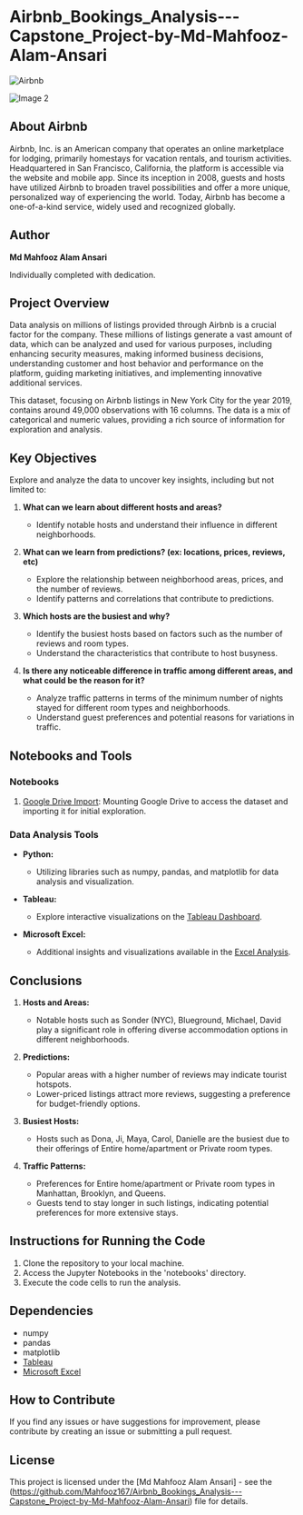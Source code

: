 # Airbnb_Bookings_Analysis---Capstone_Project-by-Md-Mahfooz-Alam-Ansari
![Airbnb](https://www.google.com/url?sa=i&url=https%3A%2F%2Fwww.theforage.com%2Fblog%2Fcompanies%2Fworking-at-airbnb&psig=AOvVaw1j-5HbRXIEq3GJa0r-AQNo&ust=1707059190263000&source=images&cd=vfe&opi=89978449&ved=0CBMQjRxqFwoTCIDqiJe5j4QDFQAAAAAdAAAAABAE)

![Image 2](https://www.google.com/url?sa=i&url=https%3A%2F%2Fwww.nzherald.co.nz%2Ftravel%2Felizabeth-hirschorn-stays-in-airbnb-for-more-than-540-days-refuses-to-pay-rent%2FM7HTKYNLHJCYXGQBYPULV723NA%2F&psig=AOvVaw1zDKT8B8LXo3GgU-l1ix_h&ust=1707059000871000&source=images&cd=vfe&opi=89978449&ved=0CBMQjRxqFwoTCMCg9ry4j4QDFQAAAAAdAAAAABAI)

## About Airbnb

Airbnb, Inc. is an American company that operates an online marketplace for lodging, primarily homestays for vacation rentals, and tourism activities. Headquartered in San Francisco, California, the platform is accessible via the website and mobile app. Since its inception in 2008, guests and hosts have utilized Airbnb to broaden travel possibilities and offer a more unique, personalized way of experiencing the world. Today, Airbnb has become a one-of-a-kind service, widely used and recognized globally.

## Author

**Md Mahfooz Alam Ansari**

Individually completed with dedication.

## Project Overview

Data analysis on millions of listings provided through Airbnb is a crucial factor for the company. These millions of listings generate a vast amount of data, which can be analyzed and used for various purposes, including enhancing security measures, making informed business decisions, understanding customer and host behavior and performance on the platform, guiding marketing initiatives, and implementing innovative additional services.

This dataset, focusing on Airbnb listings in New York City for the year 2019, contains around 49,000 observations with 16 columns. The data is a mix of categorical and numeric values, providing a rich source of information for exploration and analysis.

## Key Objectives

Explore and analyze the data to uncover key insights, including but not limited to:

1. **What can we learn about different hosts and areas?**
   - Identify notable hosts and understand their influence in different neighborhoods.

2. **What can we learn from predictions? (ex: locations, prices, reviews, etc)**
   - Explore the relationship between neighborhood areas, prices, and the number of reviews.
   - Identify patterns and correlations that contribute to predictions.

3. **Which hosts are the busiest and why?**
   - Identify the busiest hosts based on factors such as the number of reviews and room types.
   - Understand the characteristics that contribute to host busyness.

4. **Is there any noticeable difference in traffic among different areas, and what could be the reason for it?**
   - Analyze traffic patterns in terms of the minimum number of nights stayed for different room types and neighborhoods.
   - Understand guest preferences and potential reasons for variations in traffic.

## Notebooks and Tools

### Notebooks

1. [Google Drive Import](https://colab.research.google.com/drive/1zRZv0eqaY94D4CEpTICRqKSlMH2wxm2E): Mounting Google Drive to access the dataset and importing it for initial exploration.

### Data Analysis Tools

- **Python:**
  - Utilizing libraries such as numpy, pandas, and matplotlib for data analysis and visualization.

- **Tableau:**
  - Explore interactive visualizations on the [Tableau Dashboard](https://public.tableau.com/views/AirbnbTableau_16884627478810/Dashboard4?:language=en-US&:display_count=n&:origin=viz_share_link).

- **Microsoft Excel:**
  - Additional insights and visualizations available in the [Excel Analysis](https://1drv.ms/x/s!AiRYdqGxH35EgWc-2QktrV3r_slq?e=d25bbq).

## Conclusions

1. **Hosts and Areas:**
   - Notable hosts such as Sonder (NYC), Blueground, Michael, David play a significant role in offering diverse accommodation options in different neighborhoods.

2. **Predictions:**
   - Popular areas with a higher number of reviews may indicate tourist hotspots.
   - Lower-priced listings attract more reviews, suggesting a preference for budget-friendly options.

3. **Busiest Hosts:**
   - Hosts such as Dona, Ji, Maya, Carol, Danielle are the busiest due to their offerings of Entire home/apartment or Private room types.

4. **Traffic Patterns:**
   - Preferences for Entire home/apartment or Private room types in Manhattan, Brooklyn, and Queens.
   - Guests tend to stay longer in such listings, indicating potential preferences for more extensive stays.

## Instructions for Running the Code

1. Clone the repository to your local machine.
2. Access the Jupyter Notebooks in the 'notebooks' directory.
3. Execute the code cells to run the analysis.

## Dependencies

- numpy
- pandas
- matplotlib
- [Tableau](public.tableau.com/views/AirbnbTableau_16884627478810/Dashboard4?:language=en-US&:display_count=n&:origin=viz_share_link)
- [Microsoft Excel](https://1drv.ms/x/s!AiRYdqGxH35EgWc-2QktrV3r_slq?e=d25bbq)

## How to Contribute

If you find any issues or have suggestions for improvement, please contribute by creating an issue or submitting a pull request.

## License

This project is licensed under the [Md Mahfooz Alam Ansari] - see the (https://github.com/Mahfooz167/Airbnb_Bookings_Analysis---Capstone_Project-by-Md-Mahfooz-Alam-Ansari) file for details.
